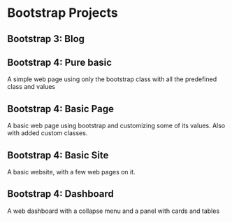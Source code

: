 # Bootstrap Projects

## Bootstrap 3: Blog

## Bootstrap 4: Pure basic

A simple web page using only the bootstrap class with all the predefined class and values

## Bootstrap 4: Basic Page

A basic web page using bootstrap and customizing some of its values. Also with added custom classes.

## Bootstrap 4: Basic Site

A basic website, with a few web pages on it.

## Bootstrap 4: Dashboard

A web dashboard with a collapse menu and a panel with cards and tables
